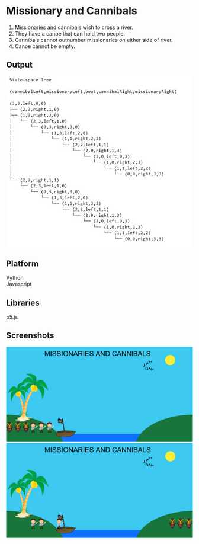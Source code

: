 # Missionary and Cannibals

1. Missionaries and cannibals wish to cross a river.
2. They have a canoe that can hold two people.
3. Cannibals cannot outnumber missionaries on either side of river.
4. Canoe cannot be empty.

## Output

![](Output/output.JPG)

## Platform
Python \
Javascript

## Libraries
p5.js

## Screenshots

![](p5/Screenshots/1.PNG)
![](p5/Screenshots/2.PNG)
